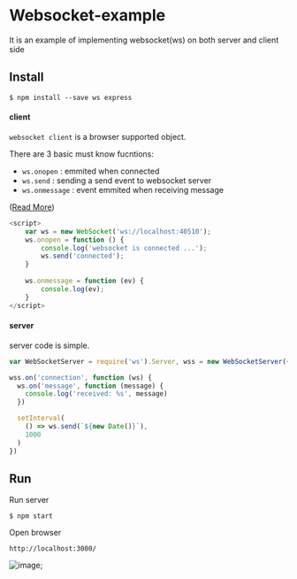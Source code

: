 # Websocket-example
It is an example of implementing websocket(ws) on both server and client side

## Install
```
$ npm install --save ws express
```

#### client
`websocket client` is a browser supported object.

There are 3 basic must know fucntions:
 - `ws.onopen` : emmited when connected
 - `ws.send` : sending a send event to websocket server
 - `ws.onmessage` : event emmited when receiving message 

([Read More](https://developer.mozilla.org/en-US/docs/Web/API/WebSockets_API/Writing_WebSocket_client_applications))

```js
<script>
    var ws = new WebSocket('ws://localhost:40510');
    ws.onopen = function () {
        console.log('websocket is connected ...');
        ws.send('connected');
    }
    
    ws.onmessage = function (ev) {
        console.log(ev);
    }
</script>
```

#### server
server code is simple.

```js
var WebSocketServer = require('ws').Server, wss = new WebSocketServer({port: 40510});

wss.on('connection', function (ws) {
  ws.on('message', function (message) {
    console.log('received: %s', message)
  })

  setInterval(
    () => ws.send(`${new Date()}`),
    1000
  )
})

```

## Run

Run server
```
$ npm start
``` 

Open browser
```
http://localhost:3000/
```

![image](https://user-images.githubusercontent.com/5538753/32210952-8d294d32-bdcd-11e7-9d14-b924fe52aacb.png);
